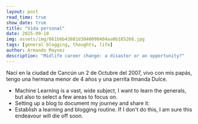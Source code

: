 ```yaml
---
layout: post
read_time: true
show_date: true
title: "Vida personal"
date: 2025-09-18
img: assets/img/061b6b43881d3040090404aa0b185268.jpg
tags: [general blogging, thoughts, life]
author: Armando Maynez
description: "Midlife career change: a disaster or an opportunity?"
---
```

Nací en la ciudad de Cancún un 2 de Octubre del 2007, vivo con mis papás, tengo una hermana menor de 4 años y una perrita llmanda Dulce.
- Machine Learning is a vast, wide subject, I want to learn the generals, but also to select a few areas to focus on.
- Setting up a blog to document my journey and share it:
- Establish a learning and blogging routine. If I don't do this, I am sure this endeavour will die off soon.




